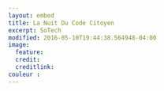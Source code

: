 ```yaml
---
layout: embed
title: La Nuit Du Code Citoyen
excerpt: SoTech
modified: 2016-05-10T19:44:38.564948-04:00
image:
  feature:
  credit:
  creditlink:
couleur : 
---
```


<div class="typeform-widget" data-url="https://xalava.typeform.com/to/EIRnHy" data-text="NuitCodeCitoyen" style="width:100%;height:90vh;"></div>
<script>(function(){var qs,js,q,s,d=document,gi=d.getElementById,ce=d.createElement,gt=d.getElementsByTagName,id='typef_orm',b='https://s3-eu-west-1.amazonaws.com/share.typeform.com/';if(!gi.call(d,id)){js=ce.call(d,'script');js.id=id;js.src=b+'widget.js';q=gt.call(d,'script')[0];q.parentNode.insertBefore(js,q)}})()</script>
